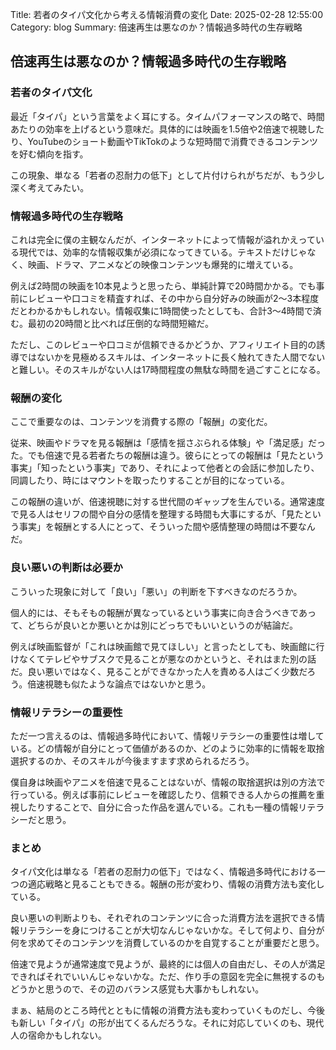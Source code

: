 Title: 若者のタイパ文化から考える情報消費の変化
Date: 2025-02-28 12:55:00
Category: blog
Summary: 倍速再生は悪なのか？情報過多時代の生存戦略

## 倍速再生は悪なのか？情報過多時代の生存戦略

### 若者のタイパ文化

最近「タイパ」という言葉をよく耳にする。タイムパフォーマンスの略で、時間あたりの効率を上げるという意味だ。具体的には映画を1.5倍や2倍速で視聴したり、YouTubeのショート動画やTikTokのような短時間で消費できるコンテンツを好む傾向を指す。

この現象、単なる「若者の忍耐力の低下」として片付けられがちだが、もう少し深く考えてみたい。

### 情報過多時代の生存戦略

これは完全に僕の主観なんだが、インターネットによって情報が溢れかえっている現代では、効率的な情報収集が必須になってきている。テキストだけじゃなく、映画、ドラマ、アニメなどの映像コンテンツも爆発的に増えている。

例えば2時間の映画を10本見ようと思ったら、単純計算で20時間かかる。でも事前にレビューや口コミを精査すれば、その中から自分好みの映画が2〜3本程度だとわかるかもしれない。情報収集に1時間使ったとしても、合計3〜4時間で済む。最初の20時間と比べれば圧倒的な時間短縮だ。

ただし、このレビューや口コミが信頼できるかどうか、アフィリエイト目的の誘導ではないかを見極めるスキルは、インターネットに長く触れてきた人間でないと難しい。そのスキルがない人は17時間程度の無駄な時間を過ごすことになる。

### 報酬の変化

ここで重要なのは、コンテンツを消費する際の「報酬」の変化だ。

従来、映画やドラマを見る報酬は「感情を揺さぶられる体験」や「満足感」だった。でも倍速で見る若者たちの報酬は違う。彼らにとっての報酬は「見たという事実」「知ったという事実」であり、それによって他者との会話に参加したり、同調したり、時にはマウントを取ったりすることが目的になっている。

この報酬の違いが、倍速視聴に対する世代間のギャップを生んでいる。通常速度で見る人はセリフの間や自分の感情を整理する時間も大事にするが、「見たという事実」を報酬とする人にとって、そういった間や感情整理の時間は不要なんだ。

### 良い悪いの判断は必要か

こういった現象に対して「良い」「悪い」の判断を下すべきなのだろうか。

個人的には、そもそもの報酬が異なっているという事実に向き合うべきであって、どちらが良いとか悪いとかは別にどっちでもいいというのが結論だ。

例えば映画監督が「これは映画館で見てほしい」と言ったとしても、映画館に行けなくてテレビやサブスクで見ることが悪なのかというと、それはまた別の話だ。良い悪いではなく、見ることができなかった人を責める人はごく少数だろう。倍速視聴も似たような論点ではないかと思う。

### 情報リテラシーの重要性

ただ一つ言えるのは、情報過多時代において、情報リテラシーの重要性は増している。どの情報が自分にとって価値があるのか、どのように効率的に情報を取捨選択するのか、そのスキルが今後ますます求められるだろう。

僕自身は映画やアニメを倍速で見ることはないが、情報の取捨選択は別の方法で行っている。例えば事前にレビューを確認したり、信頼できる人からの推薦を重視したりすることで、自分に合った作品を選んでいる。これも一種の情報リテラシーだと思う。

### まとめ

タイパ文化は単なる「若者の忍耐力の低下」ではなく、情報過多時代における一つの適応戦略と見ることもできる。報酬の形が変わり、情報の消費方法も変化している。

良い悪いの判断よりも、それぞれのコンテンツに合った消費方法を選択できる情報リテラシーを身につけることが大切なんじゃないかな。そして何より、自分が何を求めてそのコンテンツを消費しているのかを自覚することが重要だと思う。

倍速で見ようが通常速度で見ようが、最終的には個人の自由だし、その人が満足できればそれでいいんじゃないかな。ただ、作り手の意図を完全に無視するのもどうかと思うので、その辺のバランス感覚も大事かもしれない。

まぁ、結局のところ時代とともに情報の消費方法も変わっていくものだし、今後も新しい「タイパ」の形が出てくるんだろうな。それに対応していくのも、現代人の宿命かもしれない。
